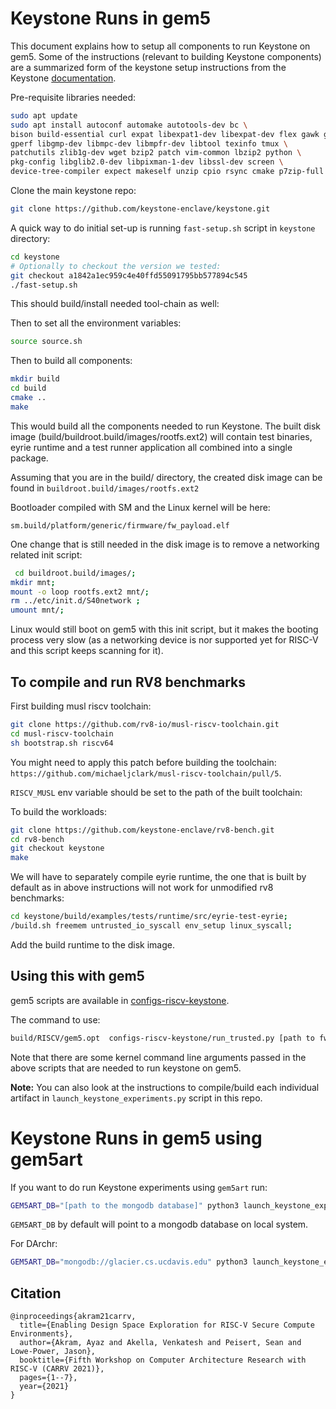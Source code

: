 # Keystone Runs in gem5

This document explains how to setup all components to run Keystone on gem5.
Some of the instructions (relevant to building Keystone components) are a summarized form of the keystone setup instructions from the Keystone [documentation](http://docs.keystone-enclave.org/).


Pre-requisite libraries needed:

```sh
sudo apt update
sudo apt install autoconf automake autotools-dev bc \
bison build-essential curl expat libexpat1-dev libexpat-dev flex gawk gcc git \
gperf libgmp-dev libmpc-dev libmpfr-dev libtool texinfo tmux \
patchutils zlib1g-dev wget bzip2 patch vim-common lbzip2 python \
pkg-config libglib2.0-dev libpixman-1-dev libssl-dev screen \
device-tree-compiler expect makeself unzip cpio rsync cmake p7zip-full
```

Clone the main keystone repo:

```sh
git clone https://github.com/keystone-enclave/keystone.git
```

A quick way to do initial set-up is running `fast-setup.sh` script in `keystone` directory:

```sh
cd keystone
# Optionally to checkout the version we tested:
git checkout a1842a1ec959c4e40ffd55091795bb577894c545
./fast-setup.sh
```

This should build/install needed tool-chain as well:

Then to set all the environment variables:

```sh
source source.sh
```

Then to build all components:

```sh
mkdir build
cd build
cmake ..
make
```

This would build all the components needed to run Keystone.
The built disk image (build/buildroot.build/images/rootfs.ext2) will contain test binaries, eyrie runtime and a test runner application all combined into a single package.

Assuming that you are in the build/ directory, the created disk image can be found in `buildroot.build/images/rootfs.ext2`

Bootloader compiled with SM and the Linux kernel will be here:

`sm.build/platform/generic/firmware/fw_payload.elf`

One change that is still needed in the disk image is to remove a networking related init script:

```sh
 cd buildroot.build/images/;
mkdir mnt;
mount -o loop rootfs.ext2 mnt/;
rm ../etc/init.d/S40network ;
umount mnt/;
```

Linux would still boot on gem5 with this init script, but it makes the booting process very slow (as a networking device is nor supported yet for RISC-V and this script keeps scanning for it).



## To compile and run RV8 benchmarks

First building musl riscv toolchain:

```sh
git clone https://github.com/rv8-io/musl-riscv-toolchain.git
cd musl-riscv-toolchain
sh bootstrap.sh riscv64
```

You might need to apply this patch before building the toolchain:
`https://github.com/michaeljclark/musl-riscv-toolchain/pull/5`.

`RISCV_MUSL` env variable should be set to the path of the built toolchain:

To build the workloads:

```sh
git clone https://github.com/keystone-enclave/rv8-bench.git
cd rv8-bench
git checkout keystone
make
```

We will have to separately compile eyrie runtime, the one that is built by default as in above instructions will not work for unmodified rv8 benchmarks:

```sh
cd keystone/build/examples/tests/runtime/src/eyrie-test-eyrie;
/build.sh freemem untrusted_io_syscall env_setup linux_syscall;
```

Add the build runtime to the disk image.


## Using this with gem5

gem5 scripts are available in [configs-riscv-keystone](configs-riscv-keystone/).

The command to use:

```sh
build/RISCV/gem5.opt  configs-riscv-keystone/run_trusted.py [path to fw_payload.elf] [path to rootfs.ext2] [cpu type] [number of cores] [rv8 benchmark name]
```

Note that there are some kernel command line arguments passed in the above scripts that are needed to run keystone on gem5.

**Note:** You can also look at the instructions to compile/build each individual artifact in `launch_keystone_experiments.py` script in this repo.

# Keystone Runs in gem5 using gem5art


If you want to do run Keystone experiments using `gem5art` run:

```sh
GEM5ART_DB="[path to the mongodb database]" python3 launch_keystone_experiments.py
```

`GEM5ART_DB` by default will point to a mongodb database on local system.

For DArchr:

```sh
GEM5ART_DB="mongodb://glacier.cs.ucdavis.edu" python3 launch_keystone_experiments.py
```

## Citation

```
@inproceedings{akram21carrv,
  title={Enabling Design Space Exploration for RISC-V Secure Compute Environments},
  author={Akram, Ayaz and Akella, Venkatesh and Peisert, Sean and Lowe-Power, Jason},
  booktitle={Fifth Workshop on Computer Architecture Research with RISC-V (CARRV 2021)},
  pages={1--7},
  year={2021}
}
```